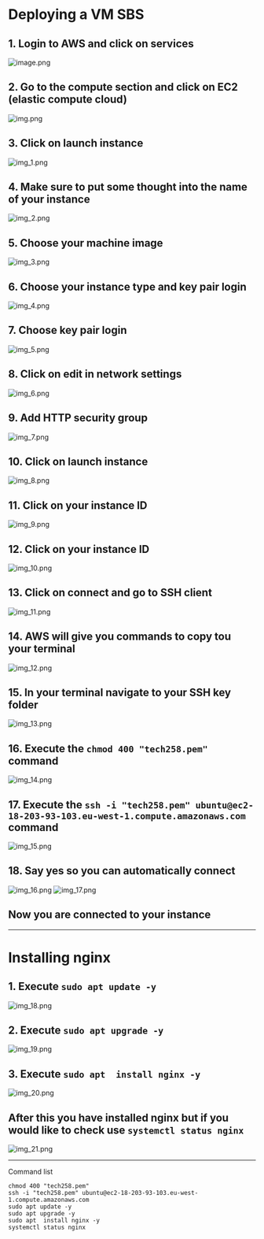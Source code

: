 # Deploying a VM SBS

## 1. Login to AWS and click on services
![image.png](images%2Fimage.png)<br>
## 2. Go to the compute section and click on EC2 (elastic compute cloud)
![img.png](images%2Fimg.png)<br>
## 3. Click on launch instance
![img_1.png](images%2Fimg_1.png)<br>
## 4. Make sure to put some thought into the name of your instance 
![img_2.png](images%2Fimg_2.png)<br>
## 5. Choose your machine image
![img_3.png](images%2Fimg_3.png)<br>
## 6. Choose your instance type and key pair login
![img_4.png](images%2Fimg_4.png)<br>
## 7. Choose key pair login
![img_5.png](images%2Fimg_5.png)<br>
## 8. Click on edit in network settings
![img_6.png](images%2Fimg_6.png)
## 9. Add HTTP security group
![img_7.png](images%2Fimg_7.png)
## 10. Click on launch instance
![img_8.png](images%2Fimg_8.png)
## 11. Click on your instance ID
![img_9.png](images%2Fimg_9.png)
## 12. Click on your instance ID
![img_10.png](images%2Fimg_10.png)
## 13. Click on connect and go to SSH client
![img_11.png](images%2Fimg_11.png)
## 14. AWS will give you commands to copy tou your terminal
![img_12.png](images%2Fimg_12.png)
## 15. In your terminal navigate to your SSH key folder
![img_13.png](images%2Fimg_13.png)
## 16. Execute the `chmod 400 "tech258.pem"` command
![img_14.png](images%2Fimg_14.png)
## 17. Execute the `ssh -i "tech258.pem" ubuntu@ec2-18-203-93-103.eu-west-1.compute.amazonaws.com` command
![img_15.png](images%2Fimg_15.png)
## 18. Say yes so you can automatically connect
![img_16.png](images%2Fimg_16.png)
![img_17.png](images%2Fimg_17.png)
## Now you are connected to your instance
** **
# Installing nginx

## 1. Execute `sudo apt update -y`
![img_18.png](images%2Fimg_18.png)
## 2. Execute `sudo apt upgrade -y`
![img_19.png](images%2Fimg_19.png)
## 3. Execute `sudo apt  install nginx -y`
![img_20.png](images%2Fimg_20.png)
## After this you have installed nginx but if you would like to check use `systemctl status nginx`
![img_21.png](images%2Fimg_21.png)
** **
Command list
```commandline
chmod 400 "tech258.pem"
ssh -i "tech258.pem" ubuntu@ec2-18-203-93-103.eu-west-1.compute.amazonaws.com
sudo apt update -y
sudo apt upgrade -y
sudo apt  install nginx -y
systemctl status nginx
```
